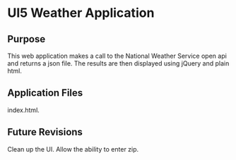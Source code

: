 # UI5 Weather Application

## Purpose
This web application makes a call to the National Weather Service open api
and returns a json file. The results are then displayed using jQuery and
plain html.


## Application Files
index.html.

## Future Revisions
Clean up the UI. Allow the ability to enter zip.
